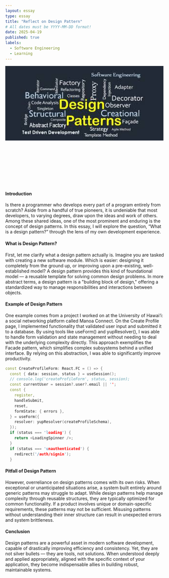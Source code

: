 ```yaml
---
layout: essay
type: essay
title: "Reflect on Design Pattern"
# All dates must be YYYY-MM-DD format!
date: 2025-04-19
published: true
labels:
  - Software Engineering
  - Learning
---
```


<img width="500px" class="rounded float-start pe-4" src="../img/design-pattern.jpg"><br><br><br><br><br><br><br><br><br>

<h4>Introduction</h4>
<p>
Is there a programmer who develops every part of a program entirely from scratch? Aside from a handful of true pioneers, it is undeniable that most developers, to varying degrees, draw upon the ideas and work of others. Among these shared ideas, one of the most prominent and enduring is the concept of design patterns. In this essay, I will explore the question, “What is a design pattern?” through the lens of my own development experience.
</p>

<h4>What is Design Pattern?</h4>
<p>
First, let me clarify what a design pattern actually is. Imagine you are tasked with creating a new software module. Which is easier: designing it completely from the ground up, or improving upon a pre-existing, well-established model? A design pattern provides this kind of foundational model — a reusable template for solving common design problems. In more abstract terms, a design pattern is a "building block of design," offering a standardized way to manage responsibilities and interactions between objects.
</p>

<h4>Example of Design Pattern</h4>
<p>
One example comes from a project I worked on at the University of Hawai‘i: a social networking platform called Manoa Connect. On the Create Profile page, I implemented functionality that validated user input and submitted it to a database. By using tools like useForm() and yupResolver(), I was able to handle form validation and state management without needing to deal with the underlying complexity directly. This approach exemplifies the Facade pattern, which simplifies complex subsystems behind a unified interface. By relying on this abstraction, I was able to significantly improve productivity.
</p>

```cpp
const CreateProfileForm: React.FC = () => {
  const { data: session, status } = useSession();
  // console.log('createProfileForm', status, session);
  const currentUser = session?.user?.email || '';
  const {
    register,
    handleSubmit,
    reset,
    formState: { errors },
  } = useForm({
    resolver: yupResolver(createProfileSchema),
  });
  if (status === 'loading') {
    return <LoadingSpinner />;
  }
  if (status === 'unauthenticated') {
    redirect('/auth/signin');
  }
```

<h4>Pitfall of Design Pattern</h4>
<p>
However, overreliance on design patterns comes with its own risks. When exceptional or unanticipated situations arise, a system built entirely around generic patterns may struggle to adapt. While design patterns help manage complexity through reusable structures, they are typically optimized for common functionality. If a product involves unique or domain-specific requirements, these patterns may not be sufficient. Misusing patterns without understanding their inner structure can result in unexpected errors and system brittleness.
</p>

<h4>Conclusion</h4>
<p>
Design patterns are a powerful asset in modern software development, capable of drastically improving efficiency and consistency. Yet, they are not silver bullets — they are tools, not solutions. When understood deeply and applied appropriately, aligned with the specific context of your application, they become indispensable allies in building robust, maintainable systems.
</p>
